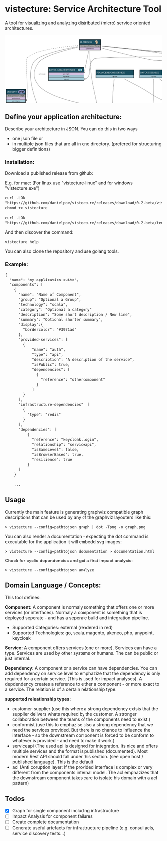 # vistecture: Service Architecture Tool

A tool for visualizing and analyzing distributed (micro) service oriented architectures.

![Kiku](templates/example.jpg)

## Define your application architecture:

Describe your architecture in JSON. You can do this in two ways
- one json file or
- in multiple json files that are all in one directory. (prefered for structuring bigger definitions)

### Installation:

Download a published release from github:

E.g. for mac:
(For linux use "vistecture-linux" and for windows "vistecture.exe")

```
curl -LOk "https://github.com/danielpoe/vistecture/releases/download/0.2.beta/vistecture"
chmod +x vistecture

curl -LOk "https://github.com/danielpoe/vistecture/releases/download/0.2.beta/templates.zip"

```


And then discover the command:

```
vistecture help
```

You can also clone the repository and use golang tools.


### Example:

```
{
  "name": "my application suite",
  "components": [
    {
      "name": "Name of Component",
      "group": "Optional a Group",
      "technology": "scala",
      "category": "Optional a category"
      "description": "Some short description / New line",
      "summary": "Optional shorter summary",
      "display":{
        "bordercolor": "#3971ad"
      },
      "provided-services": [
        {
            "name": "auth",
            "type": "api",
            "description": "A description of the service",
            "isPublic": true,
            "dependencies": [
              {
                "reference": "othercomponent"
              }
            ]
        }
      ],
      "infrastructure-dependencies": [
        {
          "type": "redis"
        }
      ],
      "dependencies": [
          {
            "reference": "keycloak.login",
            "relationship": "serviceapi",
            "isSameLevel": false,
            "isBrowserBased": true,
            "resilience": true
          }
      ]
    }

    ...

```


## Usage

Currently the main feature is generating graphviz compatible graph descriptions that can be used by any of the graphviz layouters like this:

```
> vistecture --config=pathtojson graph | dot -Tpng -o graph.png
```

You can also render a documentation - expecting the dot command is executable for the application it will embedd svg images:

```
> vistecture --config=pathtojson documentation > documentation.html
```

Check for cyclic dependencies and get a first impact analysis:

```
> vistecture --config=pathtojson analyze
```

## Domain Language / Concepts:

This tool defines:

**Component:**
A component is normaly something that offers one or more services (or interfaces).
Normaly a component is something that is deployed seperate - and has a seperate build and integration pipeline.

- Supported Categories: external (rendered in red)
- Supported Technologies: go, scala, magento, akeneo, php, anypoint, keycloak

**Service:**
A component offers services (one or more). Services can have a type. Services are used by other systems or humans. The can be public or just internal.

**Dependency:**
A component or a service can have dependencies. You can add dependency on service level to emphazize that the dependency is only required for a certain service.
(This is used for impact analyses).
A depdendency creates a reference to either a component - or more exact to a service. The relation is of a certain relationship type.

**supported releationship types:**
- customer-supplier (use this where a strong dependency extsis that the supplier delivers whats required by the customer. A stronger collaboration between the teams of the components need to exist.)
- conformist (use this to emphazise also a strong dependency that we need the services provided. But there is no chance to influence the interface - so the downstream component is forced to be conform to whatever is provided - and need to make it work.)
- serviceapi (The used api is designed for integration. Its nice and offers multiple services and the format is published (documented). Most modern Rest API should fall under this section. (see open host / published language). This is the default
- acl (Anti coruption layer: If the provided interface is complex or very different from the components internal model. The acl emphazizes that the downstream component takes care to isolate his domain with a acl pattern)


## Todos


-  [X] Graph for single component including infrastructure
-  [ ] Impact Analysis for component failures
-  [ ] Create complete documentation
-  [ ] Generate useful artefacts for infrastructure pipeline (e.g. consul acls, service discovery tests...)
